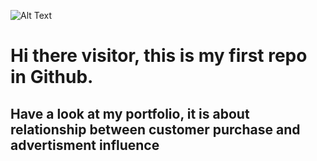 ![Alt Text](https://media.giphy.com/media/XD9o33QG9BoMis7iM4/giphy.gif?cid=ecf05e47847xcq86mbxvonn91ocs7pwl68vug92k6k730vru&rid=giphy.gif&ct=g)

# Hi there visitor, this is my first repo in Github.
## Have a look at my portfolio, it is about relationship between customer purchase and advertisment influence
